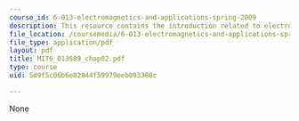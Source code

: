 ```yaml
---
course_id: 6-013-electromagnetics-and-applications-spring-2009
description: This resource contains the introduction related to electrodynamics.
file_location: /coursemedia/6-013-electromagnetics-and-applications-spring-2009/5d9f5c06b6e82844f59979eeb093388c_MIT6_013S09_chap02.pdf
file_type: application/pdf
layout: pdf
title: MIT6_013S09_chap02.pdf
type: course
uid: 5d9f5c06b6e82844f59979eeb093388c

---
```

None